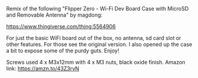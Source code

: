 Remix of the following "Flipper Zero - Wi-Fi Dev Board Case with MicroSD and Removable Antenna" by magdong:

https://www.thingiverse.com/thing:5564906

For just the basic WiFi board out of the box, no antenna, sd card slot or other features. For those see the original version. I also opened up the case a bit to expose some of the purdy guts. Enjoy!

Screws used
4 x M3x12mm with 4 x M3 nuts, black oxide finish. Amazon link: https://amzn.to/43Z3rvN
